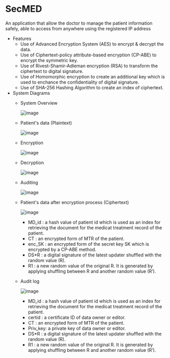 # SecMED
  An application that allow the doctor to manage the patient information safely, able to access from anywhere using the registered IP address
  - Features
    - Use of Advanced Encryption System (AES) to encrypt & decrypt the data.
    - Use of Ciphertext-policy attribute-based encryption (CP-ABE) to encrypt the symmetric key.
    - Use of Rivest-Shamir-Adleman encryption (RSA) to transform the ciphertext to digital signature.
    - Use of Homomorphic encryption to create an additional key which is used to enchance the confidentiality of digital signature.
    - Use of SHA-256 Hashing Algorithm to create an index of ciphertext.
  - System Diagrams
    - System Overview

      ![image](https://user-images.githubusercontent.com/94690219/229272626-f6180560-0d81-44c8-981c-7e0cf99a88f8.png)
    - Patient's data (Plaintext)

      ![image](https://user-images.githubusercontent.com/94690219/173511853-7f2c5aa0-54c3-486e-93a7-4ea6f5797d76.png)
    - Encryption

      ![image](https://user-images.githubusercontent.com/94690219/229272550-88aea299-0d3d-4eff-99cf-1af7062198b8.png)
    - Decryption

      ![image](https://user-images.githubusercontent.com/94690219/183926994-75e51236-f3fc-47d8-8b62-5abc8f4171f3.png)
    - Auditing

      ![image](https://user-images.githubusercontent.com/94690219/229345505-9ff98f5a-1c1b-4f27-9e8d-290973c79299.png)
    - Patient's data after encryption process (Ciphertext)

      ![image](https://user-images.githubusercontent.com/94690219/183928523-e03c23ec-cbe5-4925-a02c-a64a8ee4ec31.png)
      - MD_id  : a hash value of patient id which is used as an index for retrieving the document for the medicat treatment record of the patient.
      - CT     : an encrypted form of MTR of the patient.
      - enc_SK : an encrypted form of the secret key SK which is encrypted by a CP-ABE method.
      - DS*R   : a digital signature of the latest updater shuffled with the random value (R). 
      - R1     : a new random value of the original R. It is generated by applying shuffling between R and another random value (R’). 
    - Audit log
    
      ![image](https://user-images.githubusercontent.com/94690219/183930409-bbbb6d8d-03b3-401b-8c36-61f0343e14bb.png)
      - MD_id  : a hash value of patient id which is used as an index for retrieving the document for the medicat treatment record of the patient.
      - certid : a certificate ID of data owner or editor.
      - CT     : an encrypted form of MTR of the patient.
      - Priv_key: a private key of data owner or editor.
      - DS*R   : a digital signature of the latest updater shuffled with the random value (R). 
      - R1     : a new random value of the original R. It is generated by applying shuffling between R and another random value (R’). 

